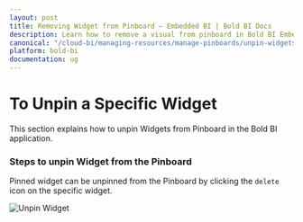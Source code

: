 ```yaml
---
layout: post
title: Removing Widget from Pinboard – Embedded BI | Bold BI Docs
description: Learn how to remove a visual from pinboard in Bold BI Embedded. Pinboard is a collection of widgets from various dashboards pinned to it.
canonical: "/cloud-bi/managing-resources/manage-pinboards/unpin-widgets/"
platform: bold-bi
documentation: ug
---
```


# To Unpin a Specific Widget

This section explains how to unpin Widgets from Pinboard in the Bold BI application.

### Steps to unpin Widget from the Pinboard

Pinned widget can be unpinned from the Pinboard by clicking the `delete` icon on the specific widget.

![Unpin Widget](/bold-bi-docs/static/assets/embedded/managing-resources/manage-pinboards/images/unpin-widget.png#width=50%)